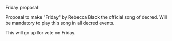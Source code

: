 Friday proposal

Proposal to make "Friday" by Rebecca Black the official song of decred. Will be mandatory to play this song in all decred events.

This will go up for vote on Friday. 